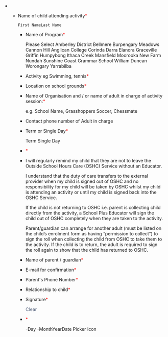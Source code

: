 - - Name of child attending activity<span style="color: red;">\*</span>
        
        First NameLast Name
        
    - Name of Program<span style="color: red;">\*</span>
        
        Please Select Amberley District Bellmere Burpengary Meadows Cannon Hill Anglican College Corinda Darra Elanora Graceville Griffin Humpybong Ithaca Creek Mansfield Moorooka New Farm Nundah Sunshine Coast Grammar School William Duncan Worongary Yarrabilba
        
    - Activity eg Swimming, tennis<span style="color: red;">\*</span>
        
    - Location on school grounds<span style="color: red;">\*</span>
        
    - Name of Organisation and / or name of adult in charge of activity session:<span style="color: red;">\*</span>
        
        e.g. School Name, Grasshoppers Soccer, Chessmate
        
    - Contact phone number of Adult in charge
        
    
    - Term or Single Day<span style="color: red;">\*</span>
        
        Term Single Day
        
    - <span style="color: red;">\*</span>
        
    - I will regularly remind my child that they are not to leave the Outside School Hours Care (OSHC) Service without an Educator.
        
        I understand that the duty of care transfers to the external provider when my child is signed out of OSHC and no responsibility for my child will be taken by OSHC whilst my child is attending an activity or until my child is signed back into the OSHC Service.
        
        If the child is not returning to OSHC i.e. parent is collecting child directly from the activity, a School Plus Educator will sign the child out of OSHC completely when they are taken to the activity.
        
        Parent/guardian can arrange for another adult (must be listed on the child’s enrolment form as having “permission to collect”) to sign the roll when collecting the child from OSHC to take them to the activity. If the child is to return, the adult is required to sign the roll again to show that the child has returned to OSHC.
        
    
    - Name of parent / guardian<span style="color: red;">\*</span>
        
    - E-mail for confirmation<span style="color: red;">\*</span>
        
    - Parent's Phone Number<span style="color: red;">\*</span>
        
    - Relationship to child<span style="color: red;">\*</span>
        
    - Signature<span style="color: red;">\*</span>
        
        <span style="color: #57647e;">Clear</span>
        
    - <span style="color: red;">\*</span>
        
        \-Day -MonthYearDate Picker Icon